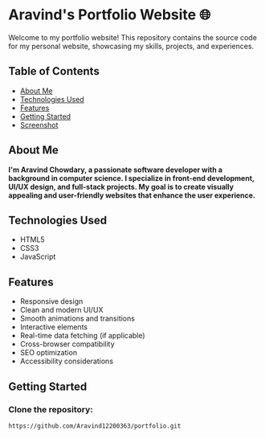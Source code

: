 # Aravind's Portfolio Website 🌐

Welcome to my portfolio website! This repository contains the source code for my personal website, showcasing my skills, projects, and experiences.

## Table of Contents

- [About Me](#about-me)
- [Technologies Used](#technologies-used)
- [Features](#features)
- [Getting Started](#getting-started)
- [Screenshot](#screenshot)

## About Me

**I'm Aravind Chowdary, a passionate software developer with a background in computer science. I specialize in front-end development, UI/UX design, and full-stack projects. My goal is to create visually appealing and user-friendly websites that enhance the user experience.**

## Technologies Used

- HTML5
- CSS3
- JavaScript

## Features

- Responsive design
- Clean and modern UI/UX
- Smooth animations and transitions
- Interactive elements
- Real-time data fetching (if applicable)
- Cross-browser compatibility
- SEO optimization
- Accessibility considerations

## Getting Started

### Clone the repository: 
`https://github.com/Aravind12200363/portfolio.git`

